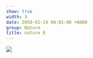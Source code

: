 ```yaml
---
show: true
width: 3
date: 2050-01-19 00:01:00 +0800
group: Nature
title: nature 8
---
```

<div>
<a href="/assets/images/photos/nature/DSC03260 copy.jpg" target="_blank">
    <img data-src="/assets/images/photos/nature/DSC03260 copy.jpg" class="lazy w-100 rounded-xl" src="{{ '/assets/images/empty_300x200.png' | relative_url }}">
</a>
</div>
